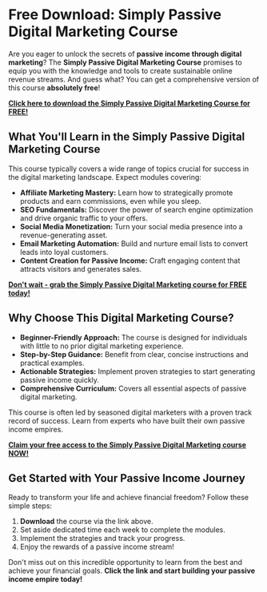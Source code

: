 # Free Download: Simply Passive Digital Marketing Course

Are you eager to unlock the secrets of **passive income through digital marketing**? The **Simply Passive Digital Marketing Course** promises to equip you with the knowledge and tools to create sustainable online revenue streams. And guess what? You can get a comprehensive version of this course **absolutely free**!

[**Click here to download the Simply Passive Digital Marketing Course for FREE!**](https://udemywork.com/simply-passive-digital-marketing-course)

## What You'll Learn in the Simply Passive Digital Marketing Course

This course typically covers a wide range of topics crucial for success in the digital marketing landscape. Expect modules covering:

*   **Affiliate Marketing Mastery:** Learn how to strategically promote products and earn commissions, even while you sleep.
*   **SEO Fundamentals:** Discover the power of search engine optimization and drive organic traffic to your offers.
*   **Social Media Monetization:** Turn your social media presence into a revenue-generating asset.
*   **Email Marketing Automation:** Build and nurture email lists to convert leads into loyal customers.
*   **Content Creation for Passive Income:** Craft engaging content that attracts visitors and generates sales.

[**Don't wait - grab the Simply Passive Digital Marketing course for FREE today!**](https://udemywork.com/simply-passive-digital-marketing-course)

## Why Choose This Digital Marketing Course?

*   **Beginner-Friendly Approach:** The course is designed for individuals with little to no prior digital marketing experience.
*   **Step-by-Step Guidance:** Benefit from clear, concise instructions and practical examples.
*   **Actionable Strategies:** Implement proven strategies to start generating passive income quickly.
*   **Comprehensive Curriculum:** Covers all essential aspects of passive digital marketing.

This course is often led by seasoned digital marketers with a proven track record of success. Learn from experts who have built their own passive income empires.

[**Claim your free access to the Simply Passive Digital Marketing course NOW!**](https://udemywork.com/simply-passive-digital-marketing-course)

## Get Started with Your Passive Income Journey

Ready to transform your life and achieve financial freedom? Follow these simple steps:

1.  **Download** the course via the link above.
2.  Set aside dedicated time each week to complete the modules.
3.  Implement the strategies and track your progress.
4.  Enjoy the rewards of a passive income stream!

Don't miss out on this incredible opportunity to learn from the best and achieve your financial goals. **Click the link and start building your passive income empire today!**
